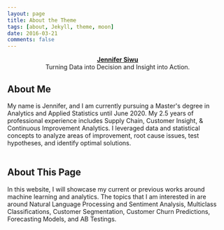 ```yaml
---
layout: page
title: About the Theme
tags: [about, Jekyll, theme, moon]
date: 2016-03-21
comments: false
---
```

    
<center><a href="https://jsiwu94.github.io"><b>Jennifer Siwu</b><br>
    </a>Turning Data into Decision and Insight into Action.</center>

## About Me

My name is Jennifer, and I am currently pursuing a Master's degree in Analytics and Applied Statistics until June 2020.
My 2.5 years of professional experience includes Supply Chain, Customer Insight, & Continuous Improvement Analytics.
I leveraged data and statistical concepts to analyze areas of improvement, root cause issues, test hypotheses, and identify optimal solutions.
<br>
<br>

## About This Page

In this website, I will showcase my current or previous works around machine learning and analytics. 
The topics that I am interested in are around Natural Language Processing and Sentiment Analysis, Multiclass Classifications, Customer Segmentation, Customer Churn Predictions, Forecasting Models, and AB Testings.


